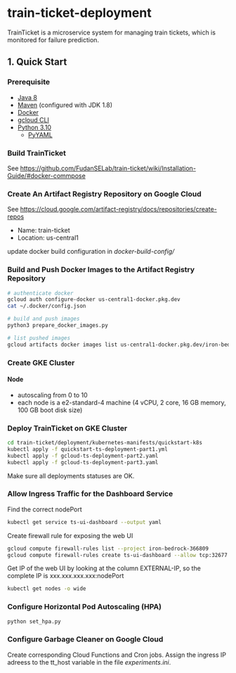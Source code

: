 # train-ticket-deployment
TrainTicket is a microservice system for managing train tickets, which is monitored for failure prediction.

## 1. Quick Start

### Prerequisite
- [Java 8](https://www.java.com/en/download/)
- [Maven](https://maven.apache.org/download.cgi) (configured with JDK 1.8)
- [Docker](https://docs.docker.com/engine/install/)
- [gcloud CLI](https://cloud.google.com/sdk/docs/install-sdk)
- [Python 3.10](https://www.python.org/downloads/)
    - [PyYAML](https://pypi.org/project/PyYAML/)

### Build TrainTicket
See https://github.com/FudanSELab/train-ticket/wiki/Installation-Guide/#docker-commpose

### Create An Artifact Registry Repository on Google Cloud
See https://cloud.google.com/artifact-registry/docs/repositories/create-repos

- Name: train-ticket
- Location: us-central1

update docker build configuration in *docker-build-config/*

### Build and Push Docker Images to the Artifact Registry Repository

```sh
# authenticate docker
gcloud auth configure-docker us-central1-docker.pkg.dev
cat ~/.docker/config.json

# build and push images
python3 prepare_docker_images.py

# list pushed images
gcloud artifacts docker images list us-central1-docker.pkg.dev/iron-bedrock-366809/train-ticket
```

### Create GKE Cluster

#### Node
- autoscaling from 0 to 10
- each node is a e2-standard-4 machine (4 vCPU, 2 core, 16 GB memory, 100 GB boot disk size)

### Deploy TrainTicket on GKE Cluster

```sh
cd train-ticket/deployment/kubernetes-manifests/quickstart-k8s
kubectl apply -f quickstart-ts-deployment-part1.yml
kubectl apply -f gcloud-ts-deployment-part2.yaml
kubectl apply -f gcloud-ts-deployment-part3.yaml
```

Make sure all deployments statuses are OK.

### Allow Ingress Traffic for the Dashboard Service

Find the correct nodePort
```sh
kubectl get service ts-ui-dashboard --output yaml
```

Create firewall rule for exposing the web UI
```sh
gcloud compute firewall-rules list --project iron-bedrock-366809
gcloud compute firewall-rules create ts-ui-dashboard --allow tcp:32677
```

Get IP of the web UI by looking at the column EXTERNAL-IP,
so the complete IP is xxx.xxx.xxx.xxx:nodePort
```sh
kubectl get nodes -o wide
```

### Configure Horizontal Pod Autoscaling (HPA)

```sh
python set_hpa.py
```

### Configure Garbage Cleaner on Google Cloud

Create corresponding Cloud Functions and Cron jobs.
Assign the ingress IP adreess to the tt_host variable in the file *experiments.ini*.
